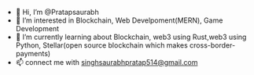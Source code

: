 - 👋 Hi, I’m @Pratapsaurabh
- 👀 I’m interested in Blockchain, Web Develpoment(MERN), Game Development
- 🌱 I’m currently learning about Blockchain, web3 using Rust,web3 using Python, Stellar(open source blockchain which makes cross-border-payments)
- 📫 connect me with singhsaurabhpratap514@gmail.com 

<!---
Pratapsaurabh/Pratapsaurabh is a ✨ special ✨ repository because its `README.md` (this file) appears on your GitHub profile.
You can click the Preview link to take a look at your changes.
--->
